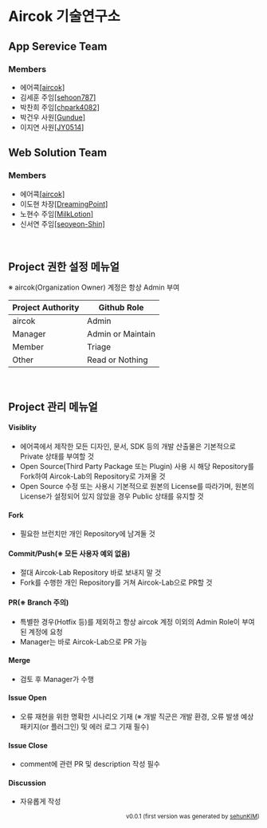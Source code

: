 # Aircok 기술연구소

## App Serevice Team
### Members
- 에어콕[[aircok]](https://github.com/aircok)
- 김세훈 주임[[sehoon787]](https://github.com/sehoon787)
- 박찬희 주임[[chpark4082]](https://github.com/chpark4082)
- 박건우 사원[[Gundue]](https://github.com/Gundue)
- 이지연 사원[[JY0514]](https://github.com/JY0514)

## Web Solution Team
### Members
- 에어콕[[aircok]](https://github.com/aircok)
- 이도현 차장[[DreamingPoint]](https://github.com/DreamingPoint)
- 노현수 주임[[MilkLotion]](https://github.com/MilkLotion)
- 신서연 주임[[seoyeon-Shin]](https://github.com/seoyeon-Shin)
</br>

## Project 권한 설정 메뉴얼

※ aircok(Organization Owner) 계정은 항상 Admin 부여

| Project Authority | Github Role |
| ------ | ------ |
| aircok | Admin |
| Manager | Admin or Maintain |
| Member | Triage |
| Other | Read or Nothing |
</br>

## Project 관리 메뉴얼

#### Visiblity
- 에어콕에서 제작한 모든 디자인, 문서, SDK 등의 개발 산출물은 기본적으로 Private 상태를 부여할 것
- Open Source(Third Party Package 또는 Plugin) 사용 시 해당 Repository를 Fork하여 Aircok-Lab의 Repository로 가져올 것
- Open Source 수정 또는 사용시 기본적으로 원본의 License를 따라가며, 원본의 License가 설정되어 있지 않았을 경우 Public 상태를 유지할 것
#### Fork
- 필요한 브런치만 개인 Repository에 남겨둘 것
#### Commit/Push(※ 모든 사용자 예외 없음)
- 절대 Aircok-Lab Repository 바로 보내지 말 것
- Fork를 수행한 개인 Repository를 거쳐 Aircok-Lab으로 PR할 것
#### PR(※ Branch 주의)
- 특별한 경우(Hotfix 등)를 제외하고 항상 aircok 계정 이외의 Admin Role이 부여된 계정에 요청
- Manager는 바로 Aircok-Lab으로 PR 가능
#### Merge
- 검토 후 Manager가 수행
#### Issue Open
- 오류 재현을 위한 명확한 시나리오 기재 (※ 개발 직군은 개발 환경, 오류 발생 예상 패키지(or 플러그인) 및 에러 로그 기재 필수) 
#### Issue Close
- comment에 관련 PR 및 description 작성 필수
#### Discussion
- 자유롭게 작성

<p align="right">
  <sub>v0.0.1 (first version was generated by <a href="https://github.com/sehoon787">sehunKIM</a>)</sub>
</p>
